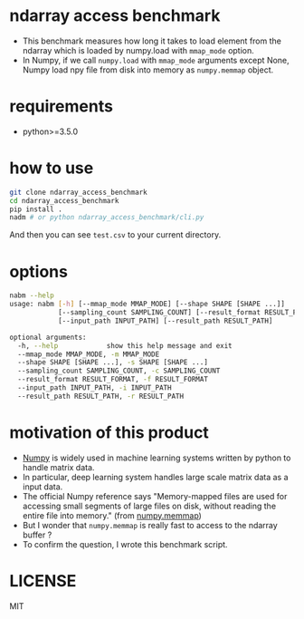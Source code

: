 # ndarray access benchmark
- This benchmark measures how long it takes to load element from 
the ndarray which is loaded by numpy.load with `mmap_mode` option.
- In Numpy, if we call `numpy.load` with `mmap_mode` arguments except None, 
Numpy load npy file from disk into memory as `numpy.memmap` object.

# requirements
- python>=3.5.0

# how to use

```sh
git clone ndarray_access_benchmark
cd ndarray_access_benchmark
pip install .
nadm # or python ndarray_access_benchmark/cli.py
```

And then you can see `test.csv` to your current directory.

# options

```sh
nabm --help
usage: nabm [-h] [--mmap_mode MMAP_MODE] [--shape SHAPE [SHAPE ...]]
            [--sampling_count SAMPLING_COUNT] [--result_format RESULT_FORMAT]
            [--input_path INPUT_PATH] [--result_path RESULT_PATH]

optional arguments:
  -h, --help            show this help message and exit
  --mmap_mode MMAP_MODE, -m MMAP_MODE
  --shape SHAPE [SHAPE ...], -s SHAPE [SHAPE ...]
  --sampling_count SAMPLING_COUNT, -c SAMPLING_COUNT
  --result_format RESULT_FORMAT, -f RESULT_FORMAT
  --input_path INPUT_PATH, -i INPUT_PATH
  --result_path RESULT_PATH, -r RESULT_PATH
```

# motivation of this product
- [Numpy](https://github.com/numpy/numpy)
 is widely used in machine learning systems 
 written by python to handle matrix data.
- In particular, deep learning system handles large scale
matrix data as a input data.
- The official Numpy reference says 
"Memory-mapped files are used for accessing small segments of large files on disk, without reading the entire file into memory."
(from [numpy.memmap](https://docs.scipy.org/doc/numpy-1.9.0/reference/generated/numpy.memmap.html#numpy.memmap))
- But I wonder that `numpy.memmap` is really fast to access to the ndarray buffer ?
- To confirm the question, I wrote this benchmark script.

# LICENSE
MIT
